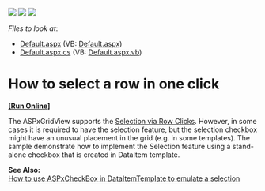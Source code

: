 <!-- default badges list -->
![](https://img.shields.io/endpoint?url=https://codecentral.devexpress.com/api/v1/VersionRange/128542338/13.1.5%2B)
[![](https://img.shields.io/badge/Open_in_DevExpress_Support_Center-FF7200?style=flat-square&logo=DevExpress&logoColor=white)](https://supportcenter.devexpress.com/ticket/details/E1560)
[![](https://img.shields.io/badge/📖_How_to_use_DevExpress_Examples-e9f6fc?style=flat-square)](https://docs.devexpress.com/GeneralInformation/403183)
<!-- default badges end -->
<!-- default file list -->
*Files to look at*:

* [Default.aspx](./CS/WebSite/Default.aspx) (VB: [Default.aspx](./VB/WebSite/Default.aspx))
* [Default.aspx.cs](./CS/WebSite/Default.aspx.cs) (VB: [Default.aspx.vb](./VB/WebSite/Default.aspx.vb))
<!-- default file list end -->
# How to select a row in one click
<!-- run online -->
**[[Run Online]](https://codecentral.devexpress.com/e1560/)**
<!-- run online end -->


<p>The ASPxGridView supports the <a href="http://demos.devexpress.com/ASPxGridViewDemos/Selection/SelectByRowClick.aspx"><u>Selection via Row Clicks</u></a>. However, in some cases it is required to have the selection feature, but the selection checkbox might have an unusual placement in the grid (e.g. in some templates). The sample demonstrate how to implement the Selection feature using a stand-alone checkbox that is created in DataItem template.</p><p><strong>See Also:</strong><br />
<a href="https://www.devexpress.com/Support/Center/p/E1559">How to use ASPxCheckBox in DataItemTemplate to emulate a selection</a></p>

<br/>


